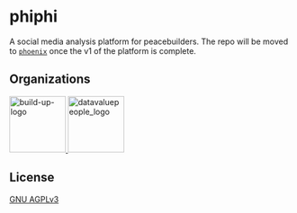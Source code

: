 # phiphi

A social media analysis platform for peacebuilders. The repo will be moved to
[`phoenix`](https://gitlab.com/howtobuildup/phoenix) once the v1 of the
platform is complete.

## Organizations

<a href="https://howtobuildup.org">
    <img
      src="https://howtobuildup.org/wp-content/uploads/2021/04/build-up-logo.png"
      height="100"
      alt="build-up-logo"
    >
</a>
<a href="http://datavaluepeople.com">
    <img
      src="https://howtobuildup.org/wp-content/uploads/2022/03/dvp.png"
      height="100"
      alt="datavaluepeople_logo"
    >
</a>

## License

[GNU AGPLv3](/COPYING)

